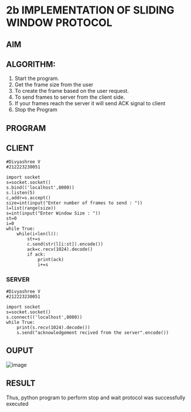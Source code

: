 # 2b IMPLEMENTATION OF SLIDING WINDOW PROTOCOL
## AIM
## ALGORITHM:
1. Start the program.
2. Get the frame size from the user
3. To create the frame based on the user request.
4. To send frames to server from the client side.
5. If your frames reach the server it will send ACK signal to client
6. Stop the Program
## PROGRAM

## CLIENT 

```
#Divyashree V
#212223230051

import socket 
s=socket.socket() 
s.bind(('localhost',8000)) 
s.listen(5) 
c,addr=s.accept() 
size=int(input("Enter number of frames to send : ")) 
l=list(range(size)) 
s=int(input("Enter Window Size : ")) 
st=0 
i=0 
while True:
    while(i<len(l)):
        st+=s 
        c.send(str(l[i:st]).encode()) 
        ack=c.recv(1024).decode() 
        if ack: 
            print(ack) 
            i+=s
```
### SERVER

```
#Divyashree V
#212223230051

import socket 
s=socket.socket() 
s.connect(('localhost',8000)) 
while True:
    print(s.recv(1024).decode()) 
    s.send("acknowledgement recived from the server".encode())
```
## OUPUT
![image](https://github.com/user-attachments/assets/3c27c278-4d0a-4aec-bd68-a7d65dbc41d6)

## RESULT
Thus, python program to perform stop and wait protocol was successfully executed
